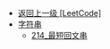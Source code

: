 - [返回上一级 [LeetCode]](笔记/算法/LeetCode/)
- [字符串](笔记/算法/LeetCode/字符串/)
  - [214_最短回文串](笔记/算法/LeetCode/字符串/214_最短回文串.md)
